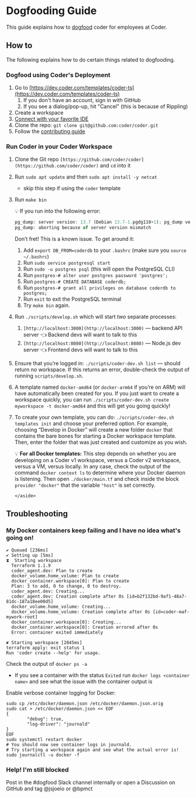 # Dogfooding Guide

This guide explains how to [dogfood](https://www.techopedia.com/definition/30784/dogfooding) coder for employees at Coder.

## How to

The following explains how to do certain things related to dogfooding.

### Dogfood using Coder's Deployment

1. Go to [https://dev.coder.com/templates/coder-ts](https://dev.coder.com/templates/coder-ts)
   1. If you don't have an account, sign in with GitHub
   2. If you see a dialog/pop-up, hit "Cancel" (this is because of Rippling)
2. Create a workspace
3. [Connect with your favorite IDE](https://coder.com/docs/coder-oss/latest/ides)
4. Clone the repo: `git clone git@github.com:coder/coder.git`
5. Follow the [contributing guide](https://coder.com/docs/coder-oss/latest/CONTRIBUTING)

### Run Coder in your Coder Workspace

1.  Clone the Git repo `[https://github.com/coder/coder](https://github.com/coder/coder)` and `cd` into it
2.  Run `sudo apt update` and then `sudo apt install -y netcat`
    - skip this step if using the `coder` template
3.  Run `make bin`

    <aside>
    💡 If you run into the following error:

    ```js
    pg_dump: server version: 13.7 (Debian 13.7-1.pgdg110+1); pg_dump version: 11.16 (Ubuntu 11.16-1.pgdg20.04+1)
    pg_dump: aborting because of server version mismatch
    ```

    Don’t fret! This is a known issue. To get around it:

    1. Add `export DB_FROM=coderdb` to your `.bashrc` (make sure you `source ~/.bashrc`)
    2. Run `sudo service postgresql start`
    3. Run `sudo -u postgres psql` (this will open the PostgreSQL CLI)
    4. Run `postgres-# alter user postgres password 'postgres';`
    5. Run `postgres-# CREATE DATABASE coderdb;`
    6. Run `postgres-# grant all privileges on database coderdb to postgres;`
    7. Run `exit` to exit the PostgreSQL terminal
    8. Try `make bin` again.
    </aside>

4.  Run `./scripts/develop.sh` which will start _two_ separate processes:
    1. `[http://localhost:3000](http://localhost:3000)` — backend API server 👈 Backend devs will want to talk to this
    2. `[http://localhost:8080](http://localhost:8080)` — Node.js dev server 👈 Frontend devs will want to talk to this
5.  Ensure that you’re logged in: `./scripts/coder-dev.sh list` — should return no workspace. If this returns an error, double-check the output of running `scripts/develop.sh`.
6.  A template named `docker-amd64` (or `docker-arm64` if you’re on ARM) will have automatically been created for you. If you just want to create a workspace quickly, you can run `./scripts/coder-dev.sh create myworkspace -t docker-amd64` and this will get you going quickly!
7.  To create your own template, you can do: `./scripts/coder-dev.sh templates init` and choose your preferred option.
    For example, choosing “Develop in Docker” will create a new folder `docker` that contains the bare bones for starting a Docker workspace template.
    Then, enter the folder that was just created and customize as you wish.
        <aside>
        💡 **For all Docker templates:**
        This step depends on whether you are developing on a Coder v1 workspace, versus a Coder v2 workspace, versus a VM, versus locally. In any case, check the output of the command `docker context ls` to determine where your Docker daemon is listening. Then open `./docker/main.tf` and check inside the block  `provider "docker"` that the variable `"host"` is set correctly.

        </aside>

## Troubleshooting

### My Docker containers keep failing and I have no idea what's going on!

```console
✔ Queued [236ms]
✔ Setting up [5ms]
⧗  Starting workspace
  Terraform 1.1.9
  coder_agent.dev: Plan to create
  docker_volume.home_volume: Plan to create
  docker_container.workspace[0]: Plan to create
  Plan: 3 to add, 0 to change, 0 to destroy.
  coder_agent.dev: Creating...
  coder_agent.dev: Creation complete after 0s [id=b2f132bd-9af1-48a7-81dc-187a18ee00d5]
  docker_volume.home_volume: Creating...
  docker_volume.home_volume: Creation complete after 0s [id=coder-maf-mywork-root]
  docker_container.workspace[0]: Creating...
  docker_container.workspace[0]: Creation errored after 0s
  Error: container exited immediately

✘ Starting workspace [2045ms]
terraform apply: exit status 1
Run 'coder create --help' for usage.
```

Check the output of `docker ps -a`

- If you see a container with the status `Exited` run `docker logs <container name>` and see what the issue with the container output is

Enable verbose container logging for Docker:

```console
sudo cp /etc/docker/daemon.json /etc/docker/daemon.json.orig
sudo cat > /etc/docker/daemon.json << EOF
{
        "debug": true,
        "log-driver": "journald"
}
EOF
sudo systemctl restart docker
# You should now see container logs in journald.
# Try starting a workspace again and see what the actual error is!
sudo journalctl -u docker -f
```

### Help! I'm still blocked

Post in the #dogfood Slack channel internally or open a Discussion on GitHub and tag @jsjoeio or @bpmct
